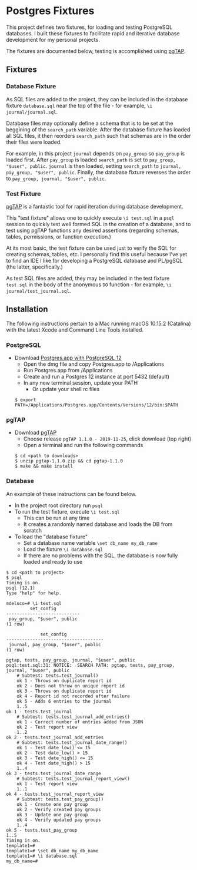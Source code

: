 # Postgres Fixtures

This project defines two fixtures, for loading and testing PostgreSQL
databases. I built these fixtures to facilitate rapid and iterative
database development for my personal projects.

The fixtures are documented below, testing is accomplished using
[pgTAP](https://pgxn.org/dist/pgtap/).

## Fixtures

### Database Fixture

As SQL files are added to the project, they can be included in the
database fixture `database.sql` near the top of the file - for example,
`\i journal/journal.sql`.

Database files may optionally define a schema that is to be set at the
beggining of the `search_path` variable. After the database fixture has
loaded all SQL files, it then reorders `search_path` such that schemas
are in the order their files were loaded.

For example, in this project `journal` depends on `pay_group` so `pay_group`
is loaded first. After `pay_group` is loaded `search_path` is set to
`pay_group, "$user", public`. `journal` is then loaded, setting `search_path`
to `journal, pay_group, "$user", public`. Finally, the database fixture
reverses the order to `pay_group, journal, "$user", public`.

### Test Fixture

[pgTAP](https://pgxn.org/dist/pgtap/) is a fantastic tool for
rapid iteration during database development.

This "test fixture" allows one to quickly execute `\i test.sql`
in a `psql` session to quickly test well formed SQL in the
creation of a database, and to test using pgTAP functions any
desired assertions (regarding schemas, tables, permissions, or
function execution.)

At its most basic, the test fixture can be used just to verify
the SQL for creating schemas, tables, etc. I personally find
this useful because I've yet to find an IDE I like for developing
a PostgreSQL database and PL/pgSQL (the latter, specifically.)

As test SQL files are added, they may be included in the test fixture
`test.sql` in the body of the anonymous `DO` function - for example,
`\i journal/test_journal.sql`.

## Installation

The following instructions pertain to a Mac running macOS 10.15.2
(Catalina) with the latest Xcode and Command Line Tools installed.

### PostgreSQL

- Download [Postgres.app with PostgreSQL 12](https://postgresapp.com/downloads.html)
  - Open the dmg file and copy Postgres.app to /Applications
  - Run Postgres.app from /Applications
  - Create and run a Postgres 12 instance at port 5432 (default)
  - In any new terminal session, update your PATH
    - Or update your shell rc files
  ```
  $ export PATH=/Applications/Postgres.app/Contents/Versions/12/bin:$PATH
  ```

### pgTAP

- Download [pgTAP](https://pgxn.org/dist/pgtap/)
  - Choose release `pgTAP 1.1.0 - 2019-11-25`, click download (top right)
  - Open a terminal and run the following commands
  ```
  $ cd <path to downloads>
  $ unzip pgtap-1.1.0.zip && cd pgtap-1.1.0
  $ make && make install
  ```

### Database

An example of these instructions can be found below.

- In the project root directory run `psql`
- To run the test fixture, execute `\i test.sql`
  - This can be run at any time
  - It creates a randomly named database and loads the DB from scratch
- To load the "database fixture"
  - Set a database name variable `\set db_name my_db_name`
  - Load the fixture `\i database.sql`
  - If there are no problems with the SQL, the database is now fully
    loaded and ready to use

```
$ cd <path to project>
$ psql
Timing is on.
psql (12.1)
Type "help" for help.

mdeluco=# \i test.sql
         set_config
----------------------------
 pay_group, "$user", public
(1 row)

             set_config
-------------------------------------
 journal, pay_group, "$user", public
(1 row)

pgtap, tests, pay_group, journal, "$user", public
psql:test.sql:31: NOTICE:  SEARCH PATH: pgtap, tests, pay_group, journal, "$user", public
    # Subtest: tests.test_journal()
    ok 1 - Throws on duplicate report id
    ok 2 - Does not throw on unique report id
    ok 3 - Throws on duplicate report id
    ok 4 - Report id not recorded after failure
    ok 5 - Adds 6 entries to the journal
    1..5
ok 1 - tests.test_journal
    # Subtest: tests.test_journal_add_entries()
    ok 1 - Correct number of entries added from JSON
    ok 2 - Test report view
    1..2
ok 2 - tests.test_journal_add_entries
    # Subtest: tests.test_journal_date_range()
    ok 1 - Test date_low() <= 15
    ok 2 - Test date_low() > 15
    ok 3 - Test date_high() <= 15
    ok 4 - Test date_high() > 15
    1..4
ok 3 - tests.test_journal_date_range
    # Subtest: tests.test_journal_report_view()
    ok 1 - Test report view
    1..1
ok 4 - tests.test_journal_report_view
    # Subtest: tests.test_pay_group()
    ok 1 - Create one pay group
    ok 2 - Verify created pay groups
    ok 3 - Update one pay group
    ok 4 - Verify updated pay groups
    1..4
ok 5 - tests.test_pay_group
1..5
Timing is on.
template1=#
template1=# \set db_name my_db_name
template1=# \i database.sql
my_db_name=#
```
